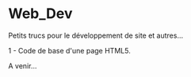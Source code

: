 # Web_Dev
Petits trucs pour le développement de site et autres...

1 - Code de base d'une page HTML5.

A venir...